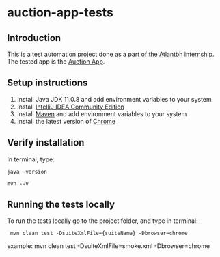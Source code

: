 # auction-app-tests

## Introduction

This is a test automation project done as a part of the [Atlantbh](https://www.atlantbh.com/) internship. The tested app is the [Auction App](https://auction-app-test.netlify.app/).

## Setup instructions

1. Install Java JDK 11.0.8 and add environment variables to your system
2. Install [IntelliJ IDEA Community Edition](https://www.jetbrains.com/idea/download)
3. Install [Maven](https://downloads.apache.org/maven/maven-3/3.6.3/binaries/apache-maven-3.6.3-bin.zip) and add environment variables to your system
4. Install the latest version of [Chrome](https://www.google.com/intl/en/chrome/)

 ## Verify installation
 
 In terminal, type:
 
 ```
 java -version
 ```
 ```
 mvn --v
 ```
 
 ## Running the tests locally 

To run the tests locally go to the project folder, and type in terminal:

```
 mvn clean test -DsuiteXmlFile={suiteName} -Dbrowser=chrome
 ``` 
example: mvn clean test -DsuiteXmlFile=smoke.xml -Dbrowser=chrome
